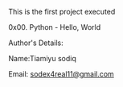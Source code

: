 This is the first project executed 

0x00. Python - Hello, World

Author's Details:

Name:Tiamiyu sodiq

Email: sodex4real11@gmail.com
